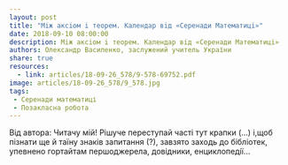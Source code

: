 ```yaml
---
layout: post
title: "Мiж аксiом i теорем. Календар вiд «Серенади Математицi»"
date: 2018-09-10 08:00:00
description: Мiж аксiом i теорем. Календар вiд «Серенади Математицi»
authors: Олександр Василенко, заслужений учитель України
share: true
resources:
  - link: articles/18-09-26_578/9-578-69752.pdf
image: articles/18-09-26_578/9_578.jpg
tags:
 - Серенади математиці
 - Позакласна робота
---
```


Вiд автора: Читачу мiй! Рiшуче переступай частi тут крапки (...) i,щоб пiзнати ще й таїну знакiв запитання (?), завзято заходь до бiблiотек, упевнено гортайтам першоджерела, довiдники, енциклопедiї...
